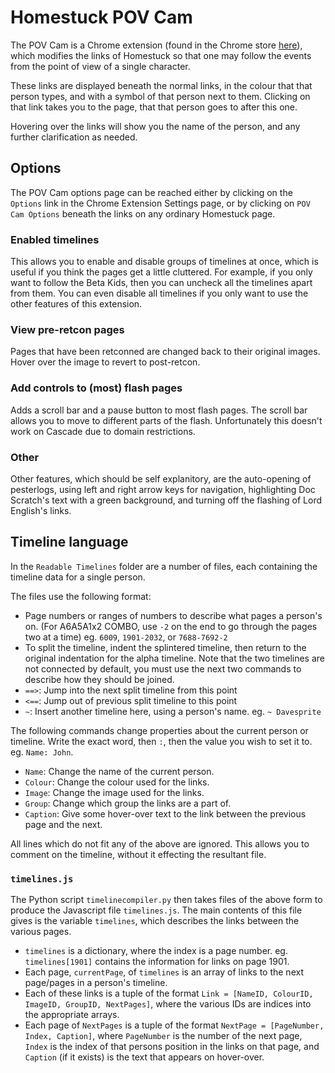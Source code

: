# Homestuck POV Cam

The POV Cam is a Chrome extension (found in the Chrome store [here](https://chrome.google.com/webstore/detail/homestuck-pov-cam/amojmegbfaaookabgifgaiblfdlgapoj)), which modifies the links of Homestuck so that one may follow the events from the point of view of a single character.

These links are displayed beneath the normal links, in the colour that that person types, and with a symbol of that person next to them. Clicking on that link takes you to the page, that that person goes to after this one.

Hovering over the links will show you the name of the person, and any further clarification as needed.

## Options

The POV Cam options page can be reached either by clicking on the `Options` link in the Chrome Extension Settings page, or by clicking on `POV Cam Options` beneath the links on any ordinary Homestuck page.

### Enabled timelines

This allows you to enable and disable groups of timelines at once, which is useful if you think the pages get a little cluttered. For example, if you only want to follow the Beta Kids, then you can uncheck all the timelines apart from them. You can even disable all timelines if you only want to use the other features of this extension.

### View pre-retcon pages

Pages that have been retconned are changed back to their original images. Hover over the image to revert to post-retcon.

### Add controls to (most) flash pages

Adds a scroll bar and a pause button to most flash pages. The scroll bar allows you to move to different parts of the flash. Unfortunately this doesn't work on Cascade due to domain restrictions.

### Other

Other features, which should be self explanitory, are the auto-opening of pesterlogs, using left and right arrow keys for navigation, highlighting Doc Scratch's text with a green background, and turning off the flashing of Lord English's links.

## Timeline language

In the `Readable Timelines` folder are a number of files, each containing the timeline data for a single person.

The files use the following format:

 * Page numbers or ranges of numbers to describe what pages a person's on.
   (For A6A5A1x2 COMBO, use `-2` on the end to go through the pages two at a time)
   eg. `6009`, `1901-2032`, or `7688-7692-2`
 * To split the timeline, indent the splintered timeline, then return to the original indentation for the alpha timeline.
   Note that the two timelines are not connected by default, you must use the next two commands to describe how they should be joined.
 * `==>`: Jump into the next split timeline from this point
 * `<==`: Jump out of previous split timeline to this point
 * `~`: Insert another timeline here, using a person's name.
   eg. `~ Davesprite`

The following commands change properties about the current person or timeline.
Write the exact word, then `:`, then the value you wish to set it to.
eg. `Name: John`.

 * `Name`: Change the name of the current person.
 * `Colour`: Change the colour used for the links.
 * `Image`: Change the image used for the links.
 * `Group`: Change which group the links are a part of.
 * `Caption`: Give some hover-over text to the link between the previous page and the next.

All lines which do not fit any of the above are ignored.
This allows you to comment on the timeline, without it effecting the resultant file.

### `timelines.js`

The Python script `timelinecompiler.py` then takes files of the above form to produce the Javascript file `timelines.js`.
The main contents of this file gives is the variable `timelines`, which describes the links between the various pages.

 * `timelines` is a dictionary, where the index is a page number.
   eg. `timelines[1901]` contains the information for links on page 1901.
 * Each page, `currentPage`, of `timelines` is an array of links to the next page/pages in a person's timeline.
 * Each of these links is a tuple of the format
   `Link = [NameID, ColourID, ImageID, GroupID, NextPages]`,
   where the various IDs are indices into the appropriate arrays.
 * Each page of `NextPages` is a tuple of the format
   `NextPage = [PageNumber, Index, Caption]`,
   where `PageNumber` is the number of the next page, `Index` is the index of that persons position in the links on that page, and `Caption` (if it exists) is the text that appears on hover-over.